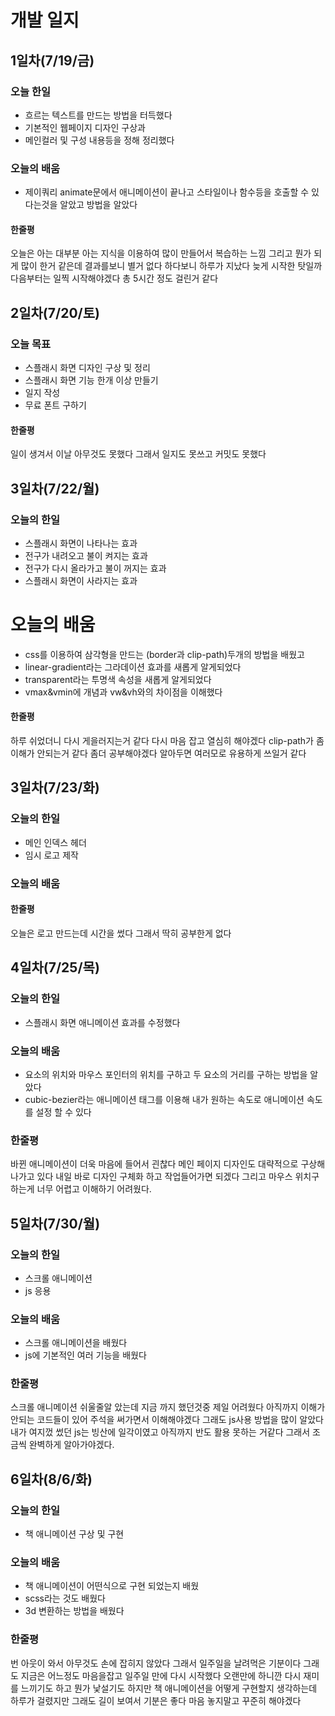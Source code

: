 # 개발 일지

## 1일차(7/19/금)
### 오늘 한일
 - 흐르는 텍스트를 만드는 방법을 터득했다
 - 기본적인 웹페이지 디자인 구상과
 - 메인컬러 및 구성 내용등을 정해 정리했다
### 오늘의 배움
 - 제이쿼리 animate문에서 애니메이션이 끝나고 스타일이나 함수등을 호출할 수 있다는것을 알았고 방법을 알았다
#### 한줄평
오늘은 아는 대부분 아는 지식을 이용하여 많이 만들어서 복습하는 느낌 그리고
뭔가 되게 많이 한거 같은데 결과를보니 별거 없다
하다보니 하루가 지났다 늦게 시작한 탓일까 다음부터는 일찍 시작해야겠다
총 5시간 정도 걸린거 같다

## 2일차(7/20/토)
### 오늘 목표
 - 스플래시 화면 디자인 구상 및 정리
 - 스플래시 화면 기능 한개 이상 만들기
 - 일지 작성
 - 무료 폰트 구하기
#### 한줄평
일이 생겨서 이날 아무것도 못했다 그래서 일지도 못쓰고 커밋도 못했다

## 3일차(7/22/월)
### 오늘의 한일
 - 스플래시 화면이 나타나는 효과
 - 전구가 내려오고 불이 켜지는 효과
 - 전구가 다시 올라가고 불이 꺼지는 효과
 - 스플래시 화면이 사라지는 효과
# 오늘의 배움
 - css를 이용하여 삼각형을 만드는 (border과 clip-path)두개의 방법을 배웠고
 - linear-gradient라는 그라데이션 효과를 새롭게 알게되었다
 - transparent라는 투명색 속성을 새롭게 알게되었다
 - vmax&vmin에 개념과 vw&vh와의 차이점을 이해했다
#### 한줄평
하루 쉬었더니 다시 게을러지는거 같다 다시 마음 잡고 열심히 해야겠다
clip-path가 좀 이해가 안되는거 같다 좀더 공부해야겠다 
알아두면 여러모로 유용하게 쓰일거 같다

## 3일차(7/23/화)
### 오늘의 한일
 - 메인 인덱스 헤더
 - 임시 로고 제작
### 오늘의 배움

#### 한줄평
오늘은 로고 만드는데 시간을 썼다 그래서 딱히 공부한게 없다

## 4일차(7/25/목)
### 오늘의 한일
 - 스플래시 화면 애니메이션 효과를 수정했다
### 오늘의 배움
 - 요소의 위치와 마우스 포인터의 위치를 구하고 두 요소의 거리를 구하는 방법을 알았다
 - cubic-bezier라는 애니메이션 태그를 이용해 내가 원하는 속도로 애니메이션 속도를 설정 할 수 있다
### 한줄평
바뀐 애니메이션이 더욱 마음에 들어서 괸찮다 메인 페이지 디자인도 대략적으로 구상해 나가고 있다 내일 바로 디자인 구체화 하고 작업들어가면 되겠다 그리고 마우스 위치구하는게 너무 어렵고 이해하기 어려웠다.

## 5일차(7/30/월)
### 오늘의 한일
 - 스크롤 애니메이션
 - js 응용
### 오늘의 배움
 - 스크롤 애니메이션을 배웠다
 - js에 기본적인 여러 기능을 배웠다
### 한줄평
스크롤 애니메이션 쉬울줄알 았는데 지금 까지 했던것중 제일 어려웠다
아직까지 이해가 안되는 코드들이 있어 주석을 써가면서 이해해야겠다
그래도 js사용 방법을 많이 알았다 내가 여지껐 썼던 js는 빙산에 일각이였고
아직까지 반도 활용 못하는 거같다 그래서 조금씩 완벽하게 알아가야겠다.

## 6일차(8/6/화)
### 오늘의 한일
 - 책 애니메이션 구상 및 구현
### 오늘의 배움
 - 책 애니메이션이 어떤식으로 구현 되었는지 배웠
 - scss라는 것도 배웠다
 - 3d 변환하는 방법을 배웠다
### 한줄평
번 아웃이 와서 아무것도 손에 잡히지 않았다
그래서 일주일을 날려먹은 기분이다
그래도 지금은 어느정도 마음을잡고 일주일 만에 다시 시작했다
오랜만에 하니깐 다시 재미를 느끼기도 하고 뭔가 낯설기도 하지만
책 애니메이션을 어떻게 구현할지 생각하는데 하루가 걸렸지만 그래도
길이 보여서 기분은 좋다 마음 놓지말고 꾸준히 해야겠다